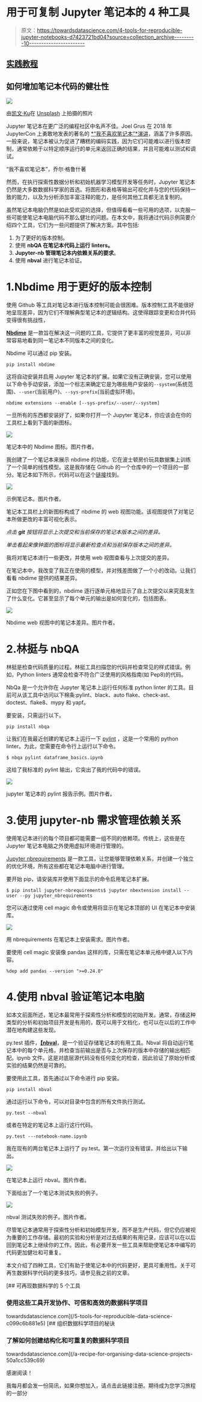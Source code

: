 # 用于可复制 Jupyter 笔记本的 4 种工具

> 原文：<https://towardsdatascience.com/4-tools-for-reproducible-jupyter-notebooks-d7423721bd04?source=collection_archive---------10----------------------->

## [实践教程](https://towardsdatascience.com/tagged/hands-on-tutorials)

## 如何增加笔记本代码的健壮性

![](img/45c898e0ae0114058088592e1a463f20.png)

由[凯文·Ku](https://unsplash.com/@ikukevk?utm_source=unsplash&utm_medium=referral&utm_content=creditCopyText)在 [Unsplash](https://unsplash.com/s/photos/coding?utm_source=unsplash&utm_medium=referral&utm_content=creditCopyText) 上拍摄的照片

Jupyter 笔记本在更广泛的编程社区中名声不佳。Joel Grus 在 2018 年 JupyterCon 上勇敢地发表的著名的 [*“我不喜欢笔记本”*演讲](https://youtu.be/7jiPeIFXb6U)，涵盖了许多原因。一般来说，笔记本被认为促进了糟糕的编码实践，因为它们可能难以进行版本控制，通常依赖于以特定顺序运行的单元来返回正确的结果，并且可能难以测试和调试。

“我不喜欢笔记本”，乔尔·格鲁什著

然而，在执行探索性数据分析和初始机器学习模型开发等任务时，Jupyter 笔记本仍然是大多数数据科学家的首选。将图形和表格等输出可视化并与您的代码保持一致的能力，以及为分析添加丰富注释的能力，是任何其他工具都无法复制的。

虽然笔记本电脑仍然是如此受欢迎的选择，但值得看看一些可用的选项，以克服一些可能使笔记本电脑代码不那么健壮的问题。在本文中，我将通过代码示例简要介绍四个工具，它们为一些问题提供了解决方案。其中包括:

1.  为了更好的版本控制。
2.  使用 **nbQA 在笔记本代码上运行 linters。**
3.  **Jupyter-nb 管理笔记本内依赖关系的要求**。
4.  使用 **nbval** 进行笔记本验证。

# 1.Nbdime 用于更好的版本控制

使用 Github 等工具对笔记本进行版本控制可能会很困难。版本控制工具不能很好地呈现差异，因为它们不理解典型笔记本的逻辑结构。这使得跟踪变更和合并代码变得很有挑战性，

[**Nbdime**](https://nbdime.readthedocs.io/en/latest/index.html) 是一款旨在解决这一问题的工具，它提供了更丰富的视觉差异，可以非常容易地看到同一笔记本不同版本之间的变化。

Nbdime 可以通过 pip 安装。

```
pip install nbdime
```

这将自动安装并启用 Jupyter 笔记本的扩展。如果它没有正确安装，您可以使用以下命令手动安装，添加一个标志来确定它是为哪些用户安装的`--system`(系统范围)、`--user`(当前用户)、`--sys-prefix`(当前虚拟环境)。

```
nbdime extensions --enable [--sys-prefix/--user/--system]
```

一旦所有的东西都安装好了，如果你打开一个 Jupyter 笔记本，你应该会在你的工具栏上看到下面的新图标。

![](img/91ae5527ab9c281f8c83fc2662ab94ff.png)

笔记本中的 Nbdime 图标。图片作者。

我创建了一个笔记本来展示 nbdime 的功能，它在波士顿房价玩具数据集上训练了一个简单的线性模型。这是我存储在 Github 的一个仓库中的一个项目的一部分。笔记本如下所示，代码可以在这个[链接](https://github.com/rebecca-vickery/machine-learning-tutorials/blob/master/version-control-tools/testing_nbdime.ipynb)找到。

![](img/bcf499fd32d93b49ac392bb498879b2c.png)

示例笔记本。图片作者。

笔记本工具栏上的新图标构成了 nbdime 的 web 视图功能。该视图提供了对笔记本所做更改的丰富可视化表示。

*点击* ***git*** *按钮将显示上次提交和当前保存的笔记本版本之间的差异。*

*单击看起来像钟面的图标将显示最新检查点和当前保存版本之间的差异。*

我将对笔记本进行一些更改，并使用 web 视图查看与上次提交的差异。

在笔记本中，我改变了我正在使用的模型，并对残差图做了一个小的改动。让我们看看 nbdime 提供的结果差异。

正如您在下图中看到的，nbdime 逐行逐单元格地显示了自上次提交以来究竟发生了什么变化。它甚至显示了每个单元的输出是如何变化的，包括图表。

![](img/0396e4fa2c27f2ec65c680837b6b6421.png)

Nbdime web 视图中的笔记本差异。图片作者。

# 2.林挺与 nbQA

林挺是检查代码质量的过程。林挺工具扫描您的代码并检查常见的样式错误。例如，Python linters 通常会检查不符合广泛使用的风格指南(如 Pep8)的代码。

NbQa 是一个允许你在 Jupyter 笔记本上运行任何标准 python linter 的工具。目前可从该工具中访问以下棉条:pylint、black、auto flake、check-ast、doctest、flake8、mypy 和 yapf。

要安装，只需运行以下。

```
pip install nbqa
```

让我们在我最近创建的笔记本上运行一下 [pylint](https://www.pylint.org/) ，这是一个常用的 python linter。为此，您需要在命令行上运行以下命令。

```
$ nbqa pylint dataframe_basics.ipynb
```

这给了我标准的 pylint 输出，它突出了我的代码中的错误。

![](img/de6555447cdcf51e4912a6980c334f07.png)

jupyter 笔记本的 pylint 报告示例。图片作者。

# 3.使用 jupyter-nb 需求管理依赖关系

使用笔记本进行的每个项目都可能需要一组不同的依赖项。传统上，这些是在 Jupyter 笔记本电脑之外使用虚拟环境进行管理的。

[Jupyter nbrequirements](https://pypi.org/project/jupyter-nbrequirements/) 是一款工具，让您能够管理依赖关系，并创建一个独立的优化环境，所有这些都在笔记本电脑中进行管理。

要开始 pip，请安装库并使用下面显示的命令启用笔记本扩展。

```
$ pip install jupyter-nbrequirements$ jupyter nbextension install --user --py jupyter_nbrequirements
```

您可以通过使用 cell magic 命令或使用将显示在笔记本顶部的 UI 在笔记本中安装库。

![](img/286fa23d7e301329333136fedd75829d.png)

用 nbrequirements 在笔记本上安装需求。图片作者。

要使用 cell magic 安装像 pandas 这样的库，只需在笔记本单元格中键入以下内容。

```
%dep add pandas --version ">=0.24.0"
```

# 4.使用 nbval 验证笔记本电脑

如本文前面所述，笔记本最常用于探索性分析和模型的初始开发。通常，存储这种类型的分析和初始项目开发是有用的，既可以用于文档化，也可以在以后的工作中潜在地构建这些发现。

py.test 插件，[**【nbval**](https://nbval.readthedocs.io/en/latest/)，是一个验证存储笔记本的有用工具。Nbval 将自动运行笔记本中的每个单元格，并检查当前输出是否与上次保存的版本中存储的输出相匹配。ipynb 文件。这是对底层源代码没有任何变化的检查，因此验证了原始分析或实验的结果仍然是可靠的。

要使用此工具，首先通过以下命令进行 pip 安装。

```
pip install nbval
```

通过运行以下命令，可以对目录中包含的所有文件执行测试。

```
py.test --nbval
```

或者在特定的笔记本上运行这行代码。

```
py.test ---notebook-name.ipynb
```

我在现有的两台笔记本上运行了 py.test。第一次运行没有错误，并给出以下输出。

![](img/dbb3382341bf4e079780676a12fe87af.png)

在笔记本上运行 nbval。图片作者。

下面给出了一个笔记本测试失败的例子。

![](img/2cf0bd23cf8a69bd9ad205694091a47a.png)

nbval 测试失败的例子。图片作者。

尽管笔记本通常用于探索性分析和初始模型开发，而不是生产代码，但它仍应被视为重要的工作存储。最初的实验和分析是对过去结果的有用记录，应该可以在以后回到笔记本上继续你的工作。因此，有必要开发一些工具来帮助使笔记本中编写的代码更加健壮和可重复。

本文介绍了四种工具，它们有助于使笔记本中的代码更好，更具可重用性。关于可再生数据科学代码的更多技巧，请参见我之前的文章。

[](/5-tools-for-reproducible-data-science-c099c6b881e5) [## 可再现数据科学的 5 个工具

### 使用这些工具开发协作、可信和高效的数据科学项目

towardsdatascience.com](/5-tools-for-reproducible-data-science-c099c6b881e5) [](/a-recipe-for-organising-data-science-projects-50a1cc539c69) [## 组织数据科学项目的秘诀

### 了解如何创建结构化和可重复的数据科学项目

towardsdatascience.com](/a-recipe-for-organising-data-science-projects-50a1cc539c69) 

感谢阅读！

我每月都会发一份简讯，如果你想加入，请点击此链接注册。期待成为您学习旅程的一部分